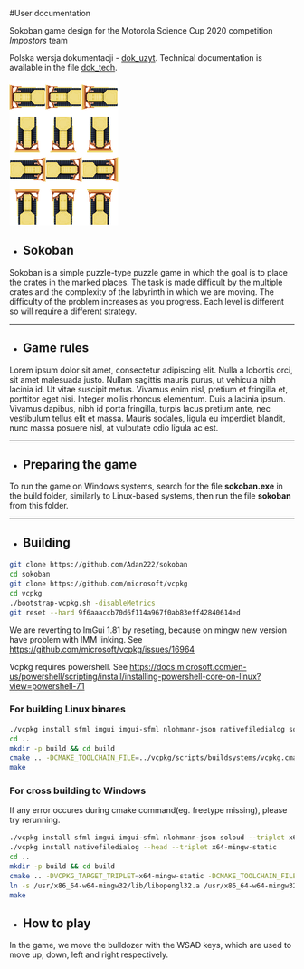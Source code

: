 
#User documentation

Sokoban game design for the Motorola Science Cup 2020 competition
*Impostors* team

Polska wersja dokumentacji - [dok_uzyt](./dok_uzyt.md).
Technical documentation is available in the file [dok_tech](./dok_tech.md).


![logo](https://github.com/Adan222/sokoban/blob/master/res/graphics/game/player_all.png "Logo")

- ## Sokoban

Sokoban is a simple puzzle-type puzzle game in which the goal is to place the crates in the marked places. The task is made difficult by the multiple crates and the complexity of the labyrinth in which we are moving. The difficulty of the problem increases as you progress.
Each level is different so will require a different strategy.
***

- ## Game rules

Lorem ipsum dolor sit amet, consectetur adipiscing elit. Nulla a lobortis orci, sit amet malesuada justo. Nullam sagittis mauris purus, ut vehicula nibh lacinia id. Ut vitae suscipit metus. Vivamus enim nisl, pretium et fringilla et, porttitor eget nisi. Integer mollis rhoncus elementum. Duis a lacinia ipsum. Vivamus dapibus, nibh id porta fringilla, turpis lacus pretium ante, nec vestibulum tellus elit et massa. Mauris sodales, ligula eu imperdiet blandit, nunc massa posuere nisl, at vulputate odio ligula ac est.
***

- ## Preparing the game

To run the game on Windows systems, search for the file **sokoban.exe** in the build folder, similarly to Linux-based systems, then run the file **sokoban** from this folder.
***

- ## Building
```sh
git clone https://github.com/Adan222/sokoban
cd sokoban
git clone https://github.com/microsoft/vcpkg
cd vcpkg
./bootstrap-vcpkg.sh -disableMetrics
git reset --hard 9f6aaaccb70d6f114a967f0ab83eff42840614ed
```

We are reverting to ImGui 1.81 by reseting, because on mingw new version have problem with IMM linking. See https://github.com/microsoft/vcpkg/issues/16964

Vcpkg requires powershell. See https://docs.microsoft.com/en-us/powershell/scripting/install/installing-powershell-core-on-linux?view=powershell-7.1



### For building Linux binares
```sh
./vcpkg install sfml imgui imgui-sfml nlohmann-json nativefiledialog soloud
cd ..
mkdir -p build && cd build
cmake .. -DCMAKE_TOOLCHAIN_FILE=../vcpkg/scripts/buildsystems/vcpkg.cmake
make

```
### For cross building to Windows 
If any error occures during cmake command(eg. freetype missing), please try rerunning.

```sh
./vcpkg install sfml imgui imgui-sfml nlohmann-json soloud --triplet x64-mingw-static
./vcpkg install nativefiledialog --head --triplet x64-mingw-static
cd ..
mkdir -p build && cd build
cmake .. -DVCPKG_TARGET_TRIPLET=x64-mingw-static -DCMAKE_TOOLCHAIN_FILE=../vcpkg/scripts/buildsystems/vcpkg.cmake -DVCPKG_CHAINLOAD_TOOLCHAIN_FILE=<absolute path to sokoban dir>/toolchain-mingw-x64.cmake -DVCPKG_APPLOCAL_DEPS=OFF
ln -s /usr/x86_64-w64-mingw32/lib/libopengl32.a /usr/x86_64-w64-mingw32/lib/libOpenGL32.a
make
```

- ## How to play

In the game, we move the bulldozer with the WSAD keys, which are used to move up, down, left and right respectively.





